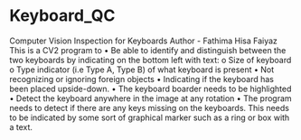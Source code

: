# Keyboard_QC
Computer Vision Inspection for Keyboards
Author - Fathima Hisa Faiyaz
This is a CV2 program to •	Be able to identify and distinguish between the two keyboards by indicating on the bottom left with text:
  o	Size of keyboard
  o	Type indicator (i.e Type A, Type B) of what keyboard is present
•	Not recognizing or ignoring foreign objects 
•	Indicating if the keyboard has been placed upside-down.
•	The keyboard boarder needs to be highlighted   
•	Detect the keyboard anywhere in the image at any rotation
• The program needs to detect if there are any keys missing on the keyboards. This needs to be indicated by some sort of graphical marker such as a ring or box with a text.

